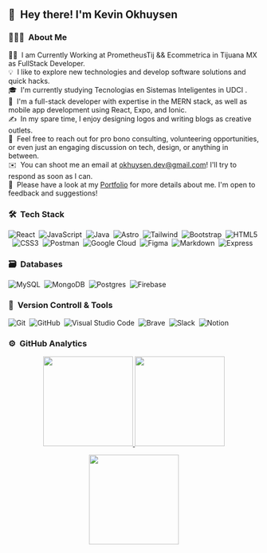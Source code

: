

 ## 👋 &nbsp;Hey there! I'm Kevin Okhuysen 

### 👨🏻‍💻 &nbsp;About Me

👨‍💻 &nbsp;I am Currently Working at PrometheusTij && Ecommetrica in Tijuana MX as FullStack Developer.\
💡 &nbsp;I like to explore new technologies and develop software solutions and quick hacks.\
🎓 &nbsp;I'm currently studying Tecnologias en Sistemas Inteligentes in UDCI .\
🌱 &nbsp;I'm a full-stack developer with expertise in the MERN stack, as well as mobile app development using React, Expo, and Ionic.\
✍️ &nbsp;In my spare time, I enjoy designing logos and writing blogs as creative outlets.\
💬 &nbsp;Feel free to reach out for pro bono consulting, volunteering opportunities, or even just an engaging discussion on tech, design, or anything in between.\
✉️ &nbsp;You can shoot me an email at okhuysen.dev@gmail.com! I'll try to respond as soon as I can.\
📄 &nbsp;Please have a look at my [Portfolio](https://okhuysen.dev/) for more details about me. I'm open to feedback and suggestions!

### 🛠 &nbsp;Tech Stack

![React](https://shields.io/badge/react-black?logo=react&style=for-the-badge)&nbsp;
![JavaScript](https://img.shields.io/badge/javascript-%23323330.svg?style=for-the-badge&logo=javascript&logoColor=%23F7DF1E)&nbsp;
![Java](https://img.shields.io/badge/java-%23ED8B00.svg?style=for-the-badge&logo=java&logoColor=white)&nbsp;
![Astro](https://img.shields.io/badge/Astro-BC52EE?logo=astro&logoColor=fff&style=for-the-badge)&nbsp;
![Tailwind](https://img.shields.io/badge/Tailwind_CSS-grey?style=for-the-badge&logo=tailwind-css&logoColor=38B2AC)&nbsp;
![Bootstrap](https://img.shields.io/badge/bootstrap-%23563D7C.svg?style=for-the-badge&logo=bootstrap&logoColor=white)&nbsp;
![HTML5](https://img.shields.io/badge/html5-%23E34F26.svg?style=for-the-badge&logo=html5&logoColor=white)&nbsp;
![CSS3](https://img.shields.io/badge/css3-%231572B6.svg?style=for-the-badge&logo=css3&logoColor=white)&nbsp;
![Postman](https://img.shields.io/badge/Postman-FF6C37?style=for-the-badge&logo=postman&logoColor=white)&nbsp;
![Google Cloud](https://img.shields.io/badge/GoogleCloud-%234285F4.svg?style=for-the-badge&logo=google-cloud&logoColor=white)&nbsp;
![Figma](https://img.shields.io/badge/figma-%23F24E1E.svg?style=for-the-badge&logo=figma&logoColor=white)&nbsp;
![Markdown](https://img.shields.io/badge/markdown-%23000000.svg?style=for-the-badge&logo=markdown&logoColor=white)&nbsp;
![Express](https://img.shields.io/badge/Express%20js-000000?style=for-the-badge&logo=express&logoColor=white)&nbsp;

### 🗃 &nbsp;Databases

![MySQL](https://img.shields.io/badge/MySQL-73618F?style=for-the-badge&logo=mysql&logoColor=white)&nbsp;
![MongoDB](https://img.shields.io/badge/MongoDB-%234ea94b.svg?style=for-the-badge&logo=mongodb&logoColor=white)&nbsp;
![Postgres](https://img.shields.io/badge/postgres-%23316192.svg?style=for-the-badge&logo=postgresql&logoColor=white)&nbsp;
![Firebase](https://img.shields.io/badge/firebase-ffca28?style=for-the-badge&logo=firebase&logoColor=black)&nbsp;


### 🧰 &nbsp;Version Controll & Tools 

![Git](https://img.shields.io/badge/git-%23F05033.svg?style=for-the-badge&logo=git&logoColor=white)&nbsp;
![GitHub](https://img.shields.io/badge/github-%23121011.svg?style=for-the-badge&logo=github&logoColor=white)&nbsp;
![Visual Studio Code](https://img.shields.io/badge/Visual%20Studio%20Code-0078d7.svg?style=for-the-badge&logo=visual-studio-code&logoColor=white)&nbsp;
![Brave](https://img.shields.io/badge/Brave-FB542B?style=for-the-badge&logo=Brave&logoColor=white)&nbsp;
![Slack](https://img.shields.io/badge/Slack-4A154B?style=for-the-badge&logo=slack&logoColor=white)&nbsp;
![Notion](https://img.shields.io/badge/Notion-%23000000.svg?style=for-the-badge&logo=notion&logoColor=white)&nbsp;


### ⚙️ &nbsp;GitHub Analytics

<p align="center">
  <a href="https://github.com/Kevin180317">
    <img height="180em" src="https://github-readme-stats-eight-theta.vercel.app/api?username=Kevin180317&show_icons=true&theme=algolia&include_all_commits=true&count_private=true"/>
  </a>
  <a href="https://github.com/Kevin180317">
    <img height="180em" src="https://github-readme-stats-eight-theta.vercel.app/api/top-langs/?username=Kevin180317&layout=compact&langs_count=8&theme=algolia"/>
  </a>
</p>

<p align="center">
  <img height="180em" src="https://github-readme-streak-stats.herokuapp.com/?user=kevin180317&theme=dark&hide_border=true"/>
</p>


